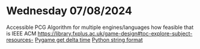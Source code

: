 # Wednesday 07/08/2024

Accessible PCG Algorithm for multiple engines/languages how feasible that is
IEEE ACM
https://library.fxplus.ac.uk/game-design#toc-explore-subject-resources-
[Pygame get delta time](https://stackoverflow.com/questions/24039804/pygame-current-time-millis-and-delta-time)
[Python string format](https://stackoverflow.com/questions/1995615/how-can-i-format-a-decimal-to-always-show-2-decimal-places)
